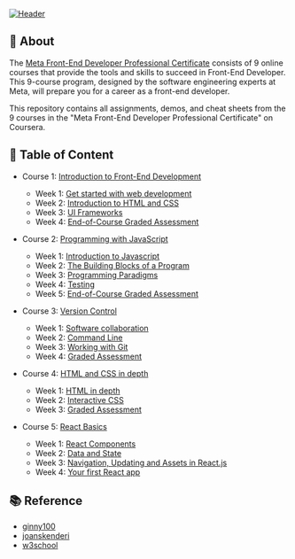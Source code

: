 [![Header](https://www.tnnthailand.com/static/images/45316b68-22dc-4e19-874a-bc6aabc0cb17.jpeg)](https://www.coursera.org/professional-certificates/meta-front-end-developer)


## 📄 About

The [Meta Front-End Developer Professional Certificate](https://www.coursera.org/professional-certificates/meta-front-end-developer) consists of 9 online courses that provide the tools and skills to succeed in Front-End Developer. This 9-course program, designed by the software engineering experts at Meta, will prepare you for a career as a front-end developer.

This repository contains all assignments, demos, and cheat sheets from the 9 courses in the "Meta Front-End Developer Professional Certificate" on Coursera.


<!-- TODO add hyperlink and :white_check_mark: -->
## 📑 Table of Content

- Course 1: [Introduction to Front-End Development](https://github.com/Bhuribhat/Meta-Front-End-Developer/tree/main/1.%20Introduction%20to%20Front-End%20Development)
    * Week 1: [Get started with web development](https://github.com/Bhuribhat/Meta-Front-End-Developer/tree/main/1.%20Introduction%20to%20Front-End%20Development/Week%201%20-%20Getting%20started%20with%20web%20development)
    * Week 2: [Introduction to HTML and CSS]()
    * Week 3: [UI Frameworks]()
    * Week 4: [End-of-Course Graded Assessment]()

- Course 2: [Programming with JavaScript]()
    * Week 1: [Introduction to Javascript]()
    * Week 2: [The Building Blocks of a Program]()
    * Week 3: [Programming Paradigms]()
    * Week 4: [Testing]()
    * Week 5: [End-of-Course Graded Assessment]()

- Course 3: [Version Control]()
    * Week 1: [Software collaboration]()
    * Week 2: [Command Line]()
    * Week 3: [Working with Git]()
    * Week 4: [Graded Assessment]()

- Course 4: [HTML and CSS in depth]()
    * Week 1: [HTML in depth]()
    * Week 2: [Interactive CSS]()
    * Week 3: [Graded Assessment]()

- Course 5: [React Basics]()
    * Week 1: [React Components]()
    * Week 2: [Data and State]()
    * Week 3: [Navigation, Updating and Assets in React.js]()
    * Week 4: [Your first React app]()

<!-- 
- Course 6: [Advanced React]()
- Course 7: [Principles of UI/UX Design]()
- Course 8: [Front-End Developer Capstone]()
- Course 9: [Coding Interview Preparation]() 
-->


<!-- ## 🏆 Certificates 
To verify the certificates, click the images to follow the links. -->


## 📚 Reference

- [ginny100](https://github.com/ginny100/Meta-Front-End-Developer)
- [joanskenderi](https://github.com/joanskenderi/Meta-Front-End-Developer-Professional-Certificate)
- [w3school](https://www.w3schools.com/howto/howto_blog_become_frontenddev.asp)